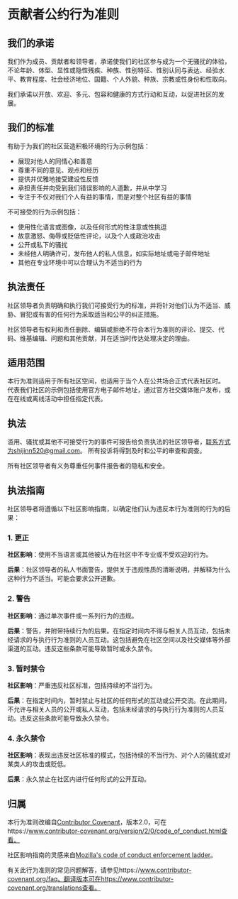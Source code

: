 # 贡献者公约行为准则

## 我们的承诺

我们作为成员、贡献者和领导者，承诺使我们的社区参与成为一个无骚扰的体验，不论年龄、体型、显性或隐性残疾、种族、性别特征、性别认同与表达、经验水平、教育程度、社会经济地位、国籍、个人外貌、种族、宗教或性身份和性取向。

我们承诺以开放、欢迎、多元、包容和健康的方式行动和互动，以促进社区的发展。

## 我们的标准

有助于为我们的社区营造积极环境的行为示例包括：

* 展现对他人的同情心和善意
* 尊重不同的意见、观点和经历
* 提供并优雅地接受建设性反馈
* 承担责任并向受到我们错误影响的人道歉，并从中学习
* 专注于不仅对我们个人有益的事情，而是对整个社区有益的事情

不可接受的行为示例包括：

* 使用性化语言或图像，以及任何形式的性注意或性挑逗
* 故意激怒、侮辱或贬低性评论，以及个人或政治攻击
* 公开或私下的骚扰
* 未经他人明确许可，发布他人的私人信息，如实际地址或电子邮件地址
* 其他在专业环境中可以合理认为不适当的行为

## 执法责任

社区领导者负责明确和执行我们可接受行为的标准，并将针对他们认为不适当、威胁、冒犯或有害的任何行为采取适当和公平的纠正措施。

社区领导者有权利和责任删除、编辑或拒绝不符合本行为准则的评论、提交、代码、维基编辑、问题和其他贡献，并在适当时传达处理决定的理由。

## 适用范围

本行为准则适用于所有社区空间，也适用于当个人在公共场合正式代表社区时。
代表我们社区的示例包括使用官方电子邮件地址，通过官方社交媒体账户发布，或在在线或离线活动中担任指定代表。

## 执法

滥用、骚扰或其他不可接受行为的事件可报告给负责执法的社区领导者，联系方式为shijinn520@gmail.com。
所有投诉将得到及时和公平的审查和调查。

所有社区领导者有义务尊重任何事件报告者的隐私和安全。

## 执法指南

社区领导者将遵循以下社区影响指南，以确定他们认为违反本行为准则的行为的后果：

### 1. 更正

**社区影响**：使用不当语言或其他被认为在社区中不专业或不受欢迎的行为。

**后果**：社区领导者的私人书面警告，提供关于违规性质的清晰说明，并解释为什么这种行为不适当。可能会要求公开道歉。

### 2. 警告

**社区影响**：通过单次事件或一系列行为的违规。

**后果**：警告，并附带持续行为的后果。在指定时间内不得与相关人员互动，包括未经请求的与执行行为准则的人员互动。这包括避免在社区空间以及社交媒体等外部渠道的互动。违反这些条款可能导致暂时或永久禁令。

### 3. 暂时禁令

**社区影响**：严重违反社区标准，包括持续的不当行为。

**后果**：在指定时间内，暂时禁止与社区的任何形式的互动或公开交流。在此期间，不允许与相关人员的公开或私人互动，包括未经请求的与执行行为准则的人员互动。违反这些条款可能导致永久禁令。

### 4. 永久禁令

**社区影响**：表现出违反社区标准的模式，包括持续的不当行为、对个人的骚扰或对某类人的攻击或贬低。

**后果**：永久禁止在社区内进行任何形式的公开互动。

## 归属

本行为准则改编自[Contributor Covenant][homepage]，版本2.0，可在https://www.contributor-covenant.org/version/2/0/code_of_conduct.html查看。

社区影响指南的灵感来自[Mozilla's code of conduct enforcement ladder](https://github.com/mozilla/diversity)。

[homepage]: https://www.contributor-covenant.org

有关此行为准则的常见问题解答，请参见https://www.contributor-covenant.org/faq。翻译版本可在https://www.contributor-covenant.org/translations查看。
